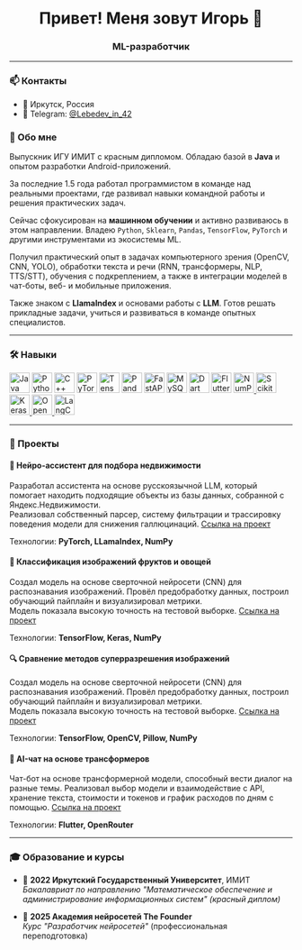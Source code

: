 
<h1 align="center">Привет! Меня зовут Игорь 👋</h1>

<h3 align="center">ML-разработчик</h3>

---

### 📫 Контакты

- 📍 Иркутск, Россия  
- 💬 Telegram: [@Lebedev_in_42](https://t.me/Lebedev_in_42)

### 🧠 Обо мне

Выпускник ИГУ ИМИТ с красным дипломом. Обладаю базой в **Java** и опытом разработки Android-приложений.

За последние 1.5 года работал программистом в команде над реальными проектами, где развивал навыки командной работы и решения практических задач.

Сейчас сфокусирован на **машинном обучении** и активно развиваюсь в этом направлении. Владею `Python`, `Sklearn`, `Pandas`, `TensorFlow`, `PyTorch` и другими инструментами из экосистемы ML.

Получил практический опыт в задачах компьютерного зрения (OpenCV, CNN, YOLO), обработки текста и речи (RNN, трансформеры, NLP, TTS/STT), обучения с подкреплением, а также в интеграции моделей в чат-боты, веб- и мобильные приложения.

Также знаком с **LlamaIndex** и основами работы с **LLM**. Готов решать прикладные задачи, учиться и развиваться в команде опытных специалистов.

---

### 🛠️ Навыки

<p align="left">
  <a href="https://www.java.com/" target="_blank"><img src="https://raw.githubusercontent.com/danielcranney/readme-generator/main/public/icons/skills/java-colored.svg" width="36" height="36" alt="Java" /></a>
  <a href="https://www.python.org/" target="_blank"><img src="https://raw.githubusercontent.com/danielcranney/readme-generator/main/public/icons/skills/python-colored.svg" width="36" height="36" alt="Python" /></a>
  <a href="https://cplusplus.com/" target="_blank"><img src="https://raw.githubusercontent.com/danielcranney/readme-generator/main/public/icons/skills/cplusplus-colored.svg" width="36" height="36" alt="C++" /></a>
  <a href="https://pytorch.org/" target="_blank"><img src="https://raw.githubusercontent.com/danielcranney/readme-generator/main/public/icons/skills/pytorch-colored.svg" width="36" height="36" alt="PyTorch" /></a>
  <a href="https://www.tensorflow.org/" target="_blank"><img src="https://raw.githubusercontent.com/danielcranney/readme-generator/main/public/icons/skills/tensorflow-colored.svg" width="36" height="36" alt="TensorFlow" /></a>
  <a href="https://pandas.pydata.org/" target="_blank"><img src="https://pandas.pydata.org/static/img/pandas_mark.svg" width="36" height="36" alt="Pandas" /></a>
  <a href="https://fastapi.tiangolo.com/" target="_blank"><img src="https://raw.githubusercontent.com/danielcranney/readme-generator/main/public/icons/skills/fastapi-colored.svg" width="36" height="36" alt="FastAPI" /></a>
  <a href="https://www.mysql.com/" target="_blank"><img src="https://raw.githubusercontent.com/danielcranney/readme-generator/main/public/icons/skills/mysql-colored.svg" width="36" height="36" alt="MySQL" /></a>
  <a href="https://dart.dev/" target="_blank" rel="noreferrer"><img src="https://raw.githubusercontent.com/danielcranney/readme-generator/main/public/icons/skills/dart-colored.svg" alt="Dart" title="Dart" width="36" height="36" /></a>
  <a href="https://flutter.dev/" target="_blank" rel="noreferrer"><img src="https://raw.githubusercontent.com/danielcranney/readme-generator/main/public/icons/skills/flutter-colored.svg" alt="Flutter" title="Flutter" width="36" height="36" /></a>
    <a href="https://numpy.org/" target="_blank" rel="noreferrer">    <img src="https://cdn.simpleicons.org/numpy/013243" width="36" height="36" alt="NumPy" />  </a>
  <a href="https://scikit-learn.org/" target="_blank" rel="noreferrer">    <img src="https://cdn.simpleicons.org/scikitlearn/F7931E" width="36" height="36" alt="Scikit-learn" />  </a>
  <a href="https://keras.io/" target="_blank" rel="noreferrer">    <img src="https://cdn.simpleicons.org/keras/D00000" width="36" height="36" alt="Keras" />  </a>
  <a href="https://opencv.org/" target="_blank" rel="noreferrer">    <img src="https://cdn.simpleicons.org/opencv/5C3EE8" width="36" height="36" alt="OpenCV" />  </a>
  <a href="https://www.langchain.com/" target="_blank" rel="noreferrer">    <img src="https://avatars.githubusercontent.com/u/126733545?s=200&v=4" width="36" height="36" alt="LangChain" />  </a>

</p>

---

### 🧩 Проекты

#### 🏡 Нейро-ассистент для подбора недвижимости

Разработал ассистента на основе русскоязычной LLM, который помогает находить подходящие объекты из базы данных, собранной с Яндекс.Недвижимости.  
Реализовал собственный парсер, систему фильтрации и трассировку поведения модели для снижения галлюцинаций. [Ссылка на проект](https://github.com/awessine/AI-estate-assistant)

Технологии: **PyTorch, LLamaIndex, NumPy**

#### 🍎 Классификация изображений фруктов и овощей

Создал модель на основе сверточной нейросети (CNN) для распознавания изображений. Провёл предобработку данных, построил обучающий пайплайн и визуализировал метрики.  
Модель показала высокую точность на тестовой выборке. [Ссылка на проект](https://github.com/awessine/fruits_and_vegetables_classification)

Технологии: **TensorFlow, Keras, NumPy**

#### 🔍 Сравнение методов суперразрешения изображений

Создал модель на основе сверточной нейросети (CNN) для распознавания изображений. Провёл предобработку данных, построил обучающий пайплайн и визуализировал метрики.  
Модель показала высокую точность на тестовой выборке. [Ссылка на проект](https://github.com/awessine/Super-resolution-comparison)

Технологии: **TensorFlow, OpenCV, Pillow, NumPy**

#### 💬 AI-чат на основе трансформеров

Чат-бот на основе трансформерной модели, способный вести диалог на разные темы.
Реализовал выбор модели и взаимодействие с API, хранение текста, стоимости и токенов и график расходов по дням с помощью. [Ссылка на проект](https://github.com/awessine/AI-chat)

Технологии: **Flutter, OpenRouter**

---

### 🎓 Образование и курсы

- 📘 **2022 Иркутский Государственный Университет**, ИМИТ  
  _Бакалавриат по направлению "Математическое обеспечение и администрирование информационных систем" (красный диплом)_

- 🧠 **2025 Академия нейросетей The Founder**  
  _Курс "Разработчик нейросетей"_ (профессиональная переподготовка)


